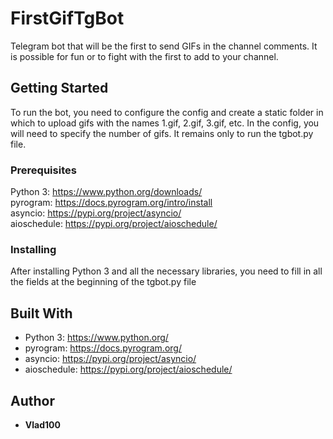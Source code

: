 # FirstGifTgBot

Telegram bot that will be the first to send GIFs in the channel comments. 
It is possible for fun or to fight with the first to add to your channel.

## Getting Started

To run the bot, you need to configure the config 
and create a static folder in which to upload gifs 
with the names 1.gif, 2.gif, 3.gif, etc. In the config, you will need 
to specify the number of gifs. It remains only to run the tgbot.py file.

### Prerequisites

Python 3: https://www.python.org/downloads/  
pyrogram: https://docs.pyrogram.org/intro/install   
asyncio: https://pypi.org/project/asyncio/  
aioschedule: https://pypi.org/project/aioschedule/   

### Installing

After installing Python 3 and all the necessary libraries, 
you need to fill in all the fields at the beginning of the tgbot.py file

## Built With

* Python 3: https://www.python.org/
* pyrogram: https://docs.pyrogram.org/
* asyncio: https://pypi.org/project/asyncio/
* aioschedule: https://pypi.org/project/aioschedule/

## Author
* **Vlad100**
